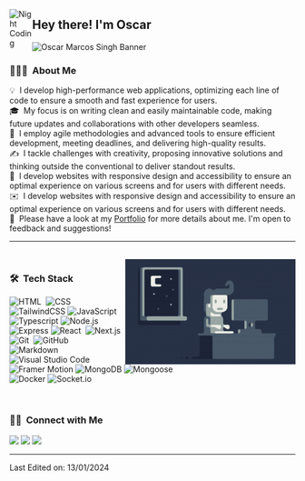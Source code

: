 <!-- ## 👋 &nbsp;Hey there! I'm Oscar -->
<img alt="Night Coding" src="./assets/Hand%20Wave.gif" width='40' align="left"/><h2>Hey there! I'm Oscar</h2>

![Oscar Marcos Singh Banner](https://s3.cubbit.eu/personalpictures/Banner.png?X-Amz-Algorithm=AWS4-HMAC-SHA256&X-Amz-Content-Sha256=UNSIGNED-PAYLOAD&X-Amz-Credential=NcxqRW%2FXSCEfhSFh%2FP2ZZ3sULGiOpEcs%2F20240921%2Feu-west-1%2Fs3%2Faws4_request&X-Amz-Date=20240921T100916Z&X-Amz-Expires=3600&X-Amz-Signature=ce064c610abd44b4d9c7498cbf59c33ac70ca0e6888edd82c65899e8e8670241&X-Amz-SignedHeaders=host&response-content-disposition=inline&x-id=GetObject)



### 👨🏻‍💻 &nbsp;About Me

💡 &nbsp;I develop high-performance web applications, optimizing each line of code to ensure a smooth and fast experience for users.\
🎓 &nbsp;My focus is on writing clean and easily maintainable code, making future updates and collaborations with other developers seamless.\
🌱 &nbsp;I employ agile methodologies and advanced tools to ensure efficient development, meeting deadlines, and delivering high-quality results.\
✍️ &nbsp;I tackle challenges with creativity, proposing innovative solutions and thinking outside the conventional to deliver standout results.\
💬 &nbsp;I develop websites with responsive design and accessibility to ensure an optimal experience on various screens and for users with different needs.\
✉️ &nbsp;I develop websites with responsive design and accessibility to ensure an optimal experience on various screens and for users with different needs.\
📄 &nbsp;Please have a look at my [Portfolio](https://tinomaster.vercel.app/) for more details about me. I'm open to feedback and suggestions!
<br>

-----


<br>
<img alt="Night Coding" src="https://raw.githubusercontent.com/AVS1508/AVS1508/master/assets/Night-Coding.gif" align="right"/>

### 🛠 &nbsp;Tech Stack

![HTML](https://img.shields.io/badge/-HTML-05122A?style=flat&logo=HTML5)&nbsp;
![CSS](https://img.shields.io/badge/-CSS-05122A?style=flat&logo=CSS3&logoColor=1572B6)&nbsp;
![TailwindCSS](https://img.shields.io/badge/Tailwind%20CSS-05122A%3Fstyle%3Dflat%26logo%3DHTML5?style=flat&logo=tailwindcss&color=%23142035)
![JavaScript](https://img.shields.io/badge/-JavaScript-05122A?style=flat&logo=javascript)&nbsp;
![Typescript](https://img.shields.io/badge/Typescript-05122A%3Fstyle%3Dflat%26logo%3DHTML5?style=flat&logo=typescript&color=%23142035)
![Node.js](https://img.shields.io/badge/-Node.js-05122A?style=flat&logo=node.js)&nbsp;\
![Express](https://img.shields.io/badge/Express-05122A%3Fstyle%3Dflat%26logo%3DHTML5?style=flat&logo=express&color=%23142035)
![React](https://img.shields.io/badge/-React-05122A?style=flat&logo=react)&nbsp;
![Next.js](https://img.shields.io/badge/Nextjs-05122A%3Fstyle%3Dflat%26logo%3DHTML5?style=flat&logo=Next.js&color=%23142035)
![Git](https://img.shields.io/badge/-Git-05122A?style=flat&logo=git)&nbsp;
![GitHub](https://img.shields.io/badge/-GitHub-05122A?style=flat&logo=github)&nbsp;\
![Markdown](https://img.shields.io/badge/-Markdown-05122A?style=flat&logo=markdown)
![Visual Studio Code](https://img.shields.io/badge/-Visual%20Studio%20Code-05122A?style=flat&logo=visual-studio-code&logoColor=007ACC)&nbsp;
![Framer Motion](https://img.shields.io/badge/Framer%20Motion-05122A%3Fstyle%3Dflat%26logo%3DHTML5?style=flat&logo=framer&color=%23142035)
![MongoDB](https://img.shields.io/badge/MongoDB-05122A%3Fstyle%3Dflat%26logo%3DHTML5?style=flat&logo=mongodb&color=%23142035)
![Mongoose](https://img.shields.io/badge/Mongoose-05122A%3Fstyle%3Dflat%26logo%3DHTML5?style=flat&logo=mongoose&color=%23142035)\
![Docker](https://img.shields.io/badge/Docker-05122A%3Fstyle%3Dflat%26logo%3DHTML5?style=flat&logo=docker&color=%23142035)
![Socket.io](https://img.shields.io/badge/Socket.io-05122A%3Fstyle%3Dflat%26logo%3DHTML5?style=flat&logo=socketdotio&color=%23142035)

<br>

### 🤝🏻 &nbsp;Connect with Me

<p align="start">
<a href="https://tinomaster.website/"><img src="https://img.shields.io/badge/-tinomaster.website-3423A6?style=flat&logo=Google-Chrome&logoColor=white"/></a>
<a href="https://www.linkedin.com/in/oscarmarcosmallon/"><img src="https://img.shields.io/badge/-Oscar%20Marcos-0077B5?style=flat&logo=Linkedin&logoColor=white"/></a>
<a href="mailto:ommallono@gmail"><img src="https://img.shields.io/badge/-ommallono@gmail-D14836?style=flat&logo=Gmail&logoColor=white"/></a>
</p>

-----

Last Edited on: 13/01/2024
